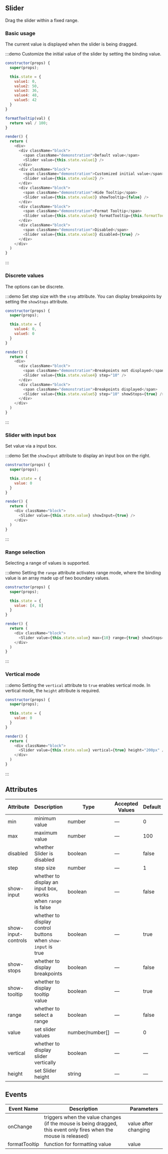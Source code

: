 ## Slider

Drag the slider within a fixed range.

### Basic usage

The current value is displayed when the slider is being dragged.

:::demo Customize the initial value of the slider by setting the binding value.

```js
constructor(props) {
  super(props);

  this.state = {
    value1: 0,
    value2: 50,
    value3: 36,
    value4: 48,
    value5: 42
  }
}

formatTooltip(val) {
  return val / 100;
}

render() {
  return (
    <div>
      <div className="block">
        <span className="demonstration">Default value</span>
        <Slider value={this.state.value1} />
      </div>
      <div className="block">
        <span className="demonstration">Customized initial value</span>
        <Slider value={this.state.value2} />
      </div>
      <div className="block">
        <span className="demonstration">Hide Tooltip</span>
        <Slider value={this.state.value3} showTooltip={false} />
      </div>
      <div className="block">
        <span className="demonstration">Format Tooltip</span>
        <Slider value={this.state.value4} formatTooltip={this.formatTooltip.bind(this)} />
      </div>
      <div className="block">
        <span className="demonstration">Disabled</span>
        <Slider value={this.state.value3} disabled={true} />
      </div>
    </div>
  )
}
```
:::

### Discrete values

The options can be discrete.

:::demo Set step size with the `step` attribute. You can display breakpoints by setting the `showStops` attribute.

```js
constructor(props) {
  super(props);

  this.state = {
    value4: 0,
    value5: 0
  }
}

render() {
  return (
    <div>
      <div className="block">
        <span className="demonstration">Breakpoints not displayed</span>
        <Slider value={this.state.value4} step="10" />
      </div>
      <div className="block">
        <span className="demonstration">Breakpoints displayed</span>
        <Slider value={this.state.value5} step="10" showStops={true} />
      </div>
    </div>
  )
}
```
:::

### Slider with input box

Set value via a input box.

:::demo Set the `showInput` attribute to display an input box on the right.

```js
constructor(props) {
  super(props);

  this.state = {
    value: 0
  }
}

render() {
  return (
    <div className="block">
      <Slider value={this.state.value} showInput={true} />
    </div>
  )
}
```
:::

### Range selection

Selecting a range of values is supported.

:::demo Setting the `range` attribute activates range mode, where the binding value is an array made up of two boundary values.
```js
constructor(props) {
  super(props);

  this.state = {
    value: [4, 8]
  }
}

render() {
  return (
    <div className="block">
      <Slider value={this.state.value} max={10} range={true} showStops={true} />
    </div>
  )
}
```
:::

### Vertical mode

:::demo Setting the `vertical` attribute to `true` enables vertical mode. In vertical mode, the `height` attribute is required.
```js
constructor(props) {
  super(props);

  this.state = {
    value: 0
  }
}

render() {
  return (
    <div className="block">
      <Slider value={this.state.value} vertical={true} height="200px" />
    </div>
  )
}
```
:::

## Attributes
| Attribute      | Description          | Type      | Accepted Values       | Default  |
|---------- |-------------- |---------- |--------------------------------  |-------- |
| min | minimum value | number | — | 0 |
| max | maximum value | number | — | 100 |
| disabled | whether Slider is disabled | boolean | — | false |
| step | step size | number | — | 1 |
| show-input | whether to display an input box, works when `range` is false | boolean | — | false |
| show-input-controls | whether to display control buttons when `show-input` is true | boolean | — | true |
| show-stops | whether to display breakpoints | boolean | — | false |
| show-tooltip | whether to display tooltip value | boolean | — | true |
| range | whether to select a range | boolean | — | false |
| value | set slider values | number/number[] | — | 0 |
| vertical | whether to display slider vertically | boolean | — | — |
| height | set Slider height | string | — | — |

## Events
| Event Name | Description | Parameters |
|---------- |-------- |---------- |
| onChange | triggers when the value changes (if the mouse is being dragged, this event only fires when the mouse is released) | value after changing |
| formatTooltip | function for formatting value | value |